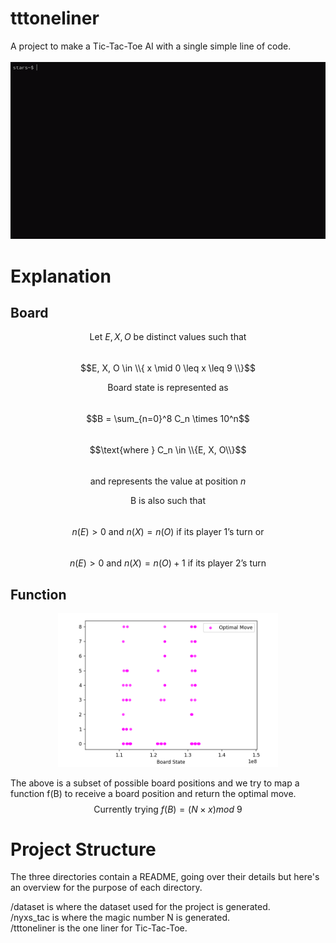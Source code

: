 # tttoneliner
A project to make a Tic-Tac-Toe AI with a single simple line of code.  
<br>
![Examples of Tic-Tac-Toe being played](/assets/tttol.gif)

# Explanation
## Board
<!-- We're not using ```math ``` because I can't get it to render linebreaks, same w/ $$ around the whole thing -->
$$\text{Let } E, X, O \text{ be distinct values such that}$$  
$$E, X, O \in \\{ x \mid 0 \leq x \leq 9 \\}$$  
  

$$\text{Board state is represented as}$$  
$$B = \sum_{n=0}^8 C_n \times 10^n$$  
$$\text{where } C_n \in \\{E, X, O\\}$$  
$$\text{ and represents the value at position } n$$  
  
  
$$\text{B is also such that}$$  
$$n(E) > 0 \text{ and } n(X) = n(O) \text{ if its player 1's turn or}$$  
$$n(E) > 0 \text{ and } n(X) = n(O)+1 \text{ if its player 2's turn}$$  
  
## Function
<p align="center">
    <img
        src="/assets/graph.png"
        alt="Graph of the function we're trying to achieve"
        width="70%"
    />
</p>

The above is a subset of possible board positions and we try to map a function
f(B) to receive a board position and return the optimal move.  
$$\text{Currently trying } f(B) = \left(N \times x\right) mod \ 9$$  

# Project Structure
The three directories contain a README, going over their details but here's an overview for the purpose of each directory.  
  
/dataset is where the dataset used for the project is generated.  
/nyxs_tac is where the magic number N is generated.  
/tttoneliner is the one liner for Tic-Tac-Toe.
